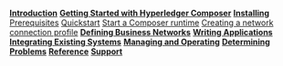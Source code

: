 **[Introduction](../introduction/introduction.html)**
**[Getting Started with Hyperledger Composer](../tutorials/getting-started.html)**
**[Installing](../installing/installingindex.html)**
[Prerequisites](../installing/prerequisites.html)
[Quickstart](../installing/quickstart.html)
[Start a Composer runtime](../installing/runtime-start.html)
[Creating a network connection profile](../installing/createconnectionprofile.html)
**[Defining Business Networks](../business-network/businessnetwork.html)**
**[Writing Applications](../applications/genapp.html)**
**[Integrating Existing Systems](../integrating/integrating-index.html)**
**[Managing and Operating](../managing/managingindex.html)**
**[Determining Problems](../problems/diagnostics.html)**
**[Reference](../reference/MeetTheModules.html)**
**[Support](../support/index.html)**
